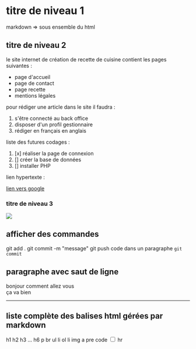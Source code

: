 # titre de niveau 1

markdown => sous ensemble du html 

## titre de niveau 2

le site internet de création de recette de cuisine contient les pages suivantes :

- page d'accueil
- page de contact
- page recette
- mentions légales

pour rédiger une article dans le site il faudra :

1. s'être connecté au back office
1. disposer d'un profil gestionnaire
1. rédiger en français en anglais

liste des futures codages :

1. [x] réaliser la page de connexion
1. [] créer la base de données
1. [] installer PHP 

lien hypertexte : 

[lien vers google](https://google.fr)

### titre de niveau 3

![](mario.jpg)

## afficher des commandes 

git add .
git commit -m "message"
git push
code dans un paragraphe `git commit`

## paragraphe avec saut de ligne 

bonjour comment allez vous  
ça va bien 

---


## liste complète des balises html gérées par markdown

h1 h2 h3 ... h6
p br
ul li ol li
img 
a
pre code 
<input type="checkbox">
hr 
